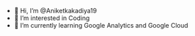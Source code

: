 - 👋 Hi, I’m @Aniketkakadiya19
- 👀 I’m interested in Coding
- 🌱 I’m currently learning Google Analytics and Google Cloud

<!---
Aniketkakadiya19/Aniketkakadiya19 is a ✨ special ✨ repository because its `README.md` (this file) appears on your GitHub profile.
You can click the Preview link to take a look at your changes.
--->

